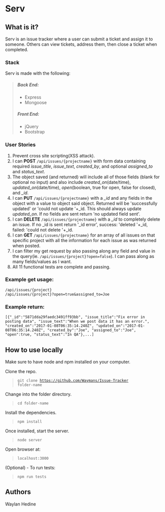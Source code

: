 # Serv

## What is it?
Serv is an issue tracker where a user can submit a ticket and assign it to someone. Others can view tickets, address them, then close a ticket when completed.

### Stack
Serv is made with the following:
> ##### Back End:
> * Express
> * Mongoose
> ##### Front End:
> * jQuery
> * Bootstrap

### User Stories
<ol>
  <li>Prevent cross site scripting(XSS attack).</li>
  <li>I can <b>POST</b> <code>/api/issues/{projectname}</code> with form data containing required <em>issue_title</em>, <em>issue_text</em>, <em>created_by</em>, and optional <em>assigned_to</em> and <em>status_text</em>.</li>
  <li>The object saved (and returned) will include all of those fields (blank for optional no input) and also include <em>created_on</em>(date/time), <em>updated_on</em>(date/time), <em>open</em>(boolean, true for open, false for closed), and <em>_id</em>.</li>
  <li>I can <b>PUT</b> <code>/api/issues/{projectname}</code> with a <em>_id</em> and any fields in the object with a value to object said object. Returned will be 'successfully updated' or 'could not update '+_id. This should always update <em>updated_on</em>. If no fields are sent return 'no updated field sent'.</li>
  <li>I can <b>DELETE</b> <code>/api/issues/{projectname}</code> with a <em>_id</em> to completely delete an issue. If no _id is sent return '_id error', success: 'deleted '+_id, failed: 'could not delete '+_id.</li>
  <li>I can <b>GET</b> <code>/api/issues/{projectname}</code> for an array of all issues on that specific project with all the information for each issue as was returned when posted.</li>
  <li>I can filter my get request by also passing along any field and value in the query(ie. <code>/api/issues/{project}?open=false</code>). I can pass along as many fields/values as I want.</li>
  <li>All 11 functional tests are complete and passing.</li>
</ol>
<h3>Example get usage:</h3>
<code>/api/issues/{project}</code><br>
<code>/api/issues/{project}?open=true&amp;assigned_to=Joe</code><br>
<h3>Example return:</h3>
<code>[{"_id":"5871dda29faedc3491ff93bb", "issue_title":"Fix error in posting data", "issue_text":"When we post data it has an error.", "created_on":"2017-01-08T06:35:14.240Z", "updated_on":"2017-01-08T06:35:14.240Z", "created_by":"Joe", "assigned_to":"Joe", "open":true, "status_text":"In QA"},...]</code>


## How to use locally
Make sure to have node and npm installed on your computer.

Clone the repo.

> <code>git clone https://github.com/Waymans/Issue-Tracker folder-name</code>

Change into the folder directory.

> <code>cd folder-name</code>

Install the dependencies.

> <code>npm install</code>

Once installed, start the server.

> <code>node server</code>

Open browser at:

> <code>localhost:3000</code>

(Optional) - To run tests:

> <code>npm run tests</code>

## Authors
Waylan Hedine